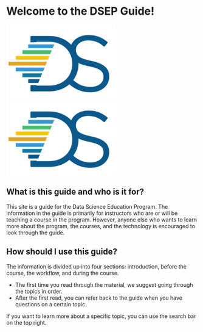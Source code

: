 # Welcome to the DSEP Guide!

![](/assets/hi.png)![](/assets/logo.png)

## What is this guide and who is it for?

This site is a guide for the Data Science Education Program. The information in the guide is primarily for instructors who are or will be teaching a course in the program. However, anyone else who wants to learn more about the program, the courses, and the technology is encouraged to look through the guide.

## How should I use this guide?

The information is divided up into four sections: introduction, before the course, the workflow, and during the course.

* The first time you read through the material, we suggest going through the topics in order. 
* After the first read, you can refer back to the guide when you have questions on a certain topic. 

If you want to learn more about a specific topic, you can use the search bar on the top right.

